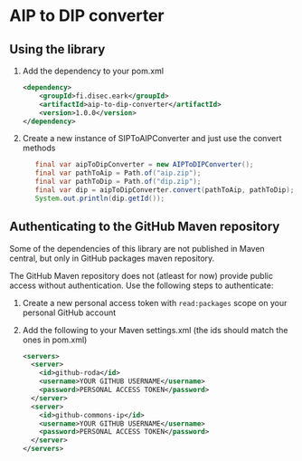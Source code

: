 # AIP to DIP converter

## Using the library

1. Add the dependency to your pom.xml

   ```xml
   <dependency>
       <groupId>fi.disec.eark</groupId>
       <artifactId>aip-to-dip-converter</artifactId>
       <version>1.0.0</version>
   </dependency>
   ```

2. Create a new instance of SIPToAIPConverter and just use the convert methods

   ```java
      final var aipToDipConverter = new AIPToDIPConverter();
      final var pathToAip = Path.of("aip.zip");
      final var pathToDip = Path.of("dip.zip");
      final var dip = aipToDipConverter.convert(pathToAip, pathToDip);
      System.out.println(dip.getId());
   ```

## Authenticating to the GitHub Maven repository

Some of the dependencies of this library are not published in Maven central, but only in GitHub packages maven repository.

The GitHub Maven repository does not (atleast for now) provide public access without authentication.
Use the following steps to authenticate:

1. Create a new personal access token with `read:packages` scope on your personal GitHub account
2. Add the following to your Maven settings.xml (the ids should match the ones in pom.xml)

   ```xml
   <servers>
     <server>
       <id>github-roda</id>
       <username>YOUR GITHUB USERNAME</username>
       <password>PERSONAL ACCESS TOKEN</password>
     </server>
     <server>
       <id>github-commons-ip</id>
       <username>YOUR GITHUB USERNAME</username>
       <password>PERSONAL ACCESS TOKEN</password>
     </server>
   </servers>
   ```
   